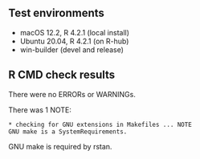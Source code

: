 ## Test environments
- macOS 12.2, R 4.2.1 (local install)
- Ubuntu 20.04, R 4.2.1 (on R-hub)
- win-builder (devel and release)


## R CMD check results

There were no ERRORs or WARNINGs.

There was 1 NOTE:

```
* checking for GNU extensions in Makefiles ... NOTE
GNU make is a SystemRequirements.
```

GNU make is required by rstan.

